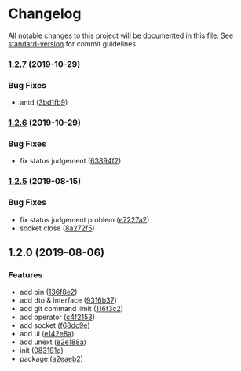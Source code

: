# Changelog

All notable changes to this project will be documented in this file. See [standard-version](https://github.com/conventional-changelog/standard-version) for commit guidelines.

### [1.2.7](https://github.com/Linjovi/git-repos-manager/compare/v1.2.6...v1.2.7) (2019-10-29)


### Bug Fixes

* antd ([3bd1fb9](https://github.com/Linjovi/git-repos-manager/commit/3bd1fb9))

### [1.2.6](https://github.com/Linjovi/git-repos-manager/compare/v1.2.5...v1.2.6) (2019-10-29)


### Bug Fixes

* fix status judgement ([63894f2](https://github.com/Linjovi/git-repos-manager/commit/63894f2))

### [1.2.5](https://github.com/Linjovi/git-repos-manager/compare/v1.2.0...v1.2.5) (2019-08-15)


### Bug Fixes

* fix status judgement problem ([e7227a2](https://github.com/Linjovi/git-repos-manager/commit/e7227a2))
* socket close ([8a272f5](https://github.com/Linjovi/git-repos-manager/commit/8a272f5))

## 1.2.0 (2019-08-06)


### Features

* add bin ([136f8e2](https://github.com/Linjovi/git-repos-manager/commit/136f8e2))
* add dto & interface ([9316b37](https://github.com/Linjovi/git-repos-manager/commit/9316b37))
* add git command limit ([116f3c2](https://github.com/Linjovi/git-repos-manager/commit/116f3c2))
* add operator ([c4f2153](https://github.com/Linjovi/git-repos-manager/commit/c4f2153))
* add socket ([f68dc9e](https://github.com/Linjovi/git-repos-manager/commit/f68dc9e))
* add ui ([e142e8a](https://github.com/Linjovi/git-repos-manager/commit/e142e8a))
* add unext ([e2e188a](https://github.com/Linjovi/git-repos-manager/commit/e2e188a))
* init ([083191d](https://github.com/Linjovi/git-repos-manager/commit/083191d))
* package ([a2eaeb2](https://github.com/Linjovi/git-repos-manager/commit/a2eaeb2))
